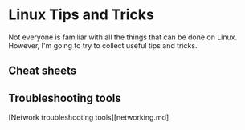 # Linux Tips and Tricks
Not everyone is familiar with all the things that can be done on Linux. However, I'm going to try to collect useful tips and tricks.

## Cheat sheets

## Troubleshooting tools
[Network troubleshooting tools][networking.md]

